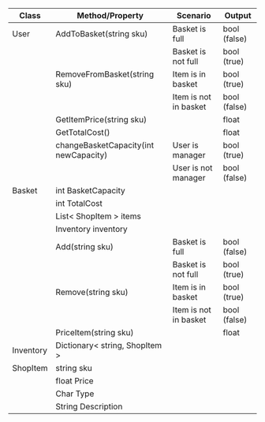 |Class       | Method/Property                                     | Scenario              | Output       |
|------------|-----------------------------------------------------|-----------------------|--------------|
| User       | AddToBasket(string sku)                             | Basket is full        | bool (false) |
|            |                                                     | Basket is not full    | bool (true)  |
|            | RemoveFromBasket(string sku)                        | Item is in basket     | bool (true)  |
|            |                                                     | Item is not in basket | bool (false) |
|            | GetItemPrice(string sku)	                           |                       | float        |
|            | GetTotalCost()                                      |                       | float        |
|            | changeBasketCapacity(int newCapacity)               | User is manager       | bool (true)  |
|            |                                                     | User is not manager   | bool (false) |
| Basket	 | int BasketCapacity                                  |                       |              |
|            | int TotalCost                                       |                       |              |
|            | List< ShopItem > items				               |                       |              |
|            | Inventory inventory					               |                       |              |
|            | Add(string sku)                                     | Basket is full        | bool (false) |
|            |                                                     | Basket is not full    | bool (true)  |
|            | Remove(string sku)                                  | Item is in basket     | bool (true)  |
|            |                                                     | Item is not in basket | bool (false) |
|            | PriceItem(string sku)				               |                       | float		  |
| Inventory  | Dictionary< string, ShopItem  >	                   |                       |              |
| ShopItem   | string sku                                          |                       |              |
|			 | float Price										   |					   |              |
|            | Char Type                                           |                       |              |
|            | String Description                                  |                       |              |